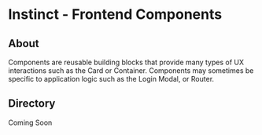 # Instinct - Frontend Components

## About
Components are reusable building blocks that provide many types of UX interactions such as the Card or Container.  Components may sometimes be specific to application
logic such as the Login Modal, or Router.

## Directory
Coming Soon